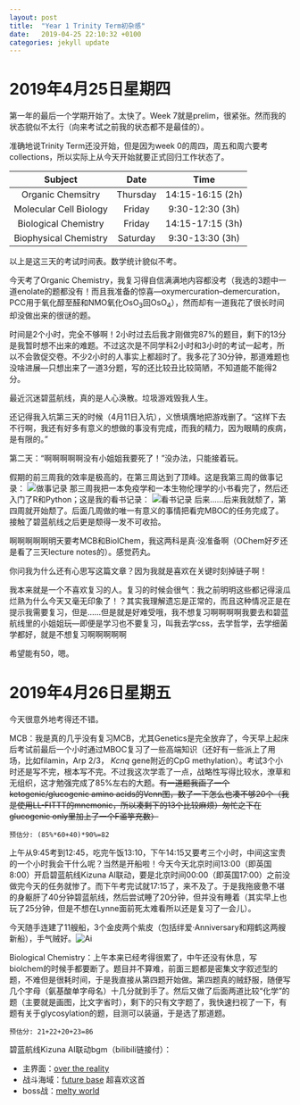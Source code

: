 ```yaml
---
layout: post
title:  "Year 1 Trinity Term初杂感"
date:   2019-04-25 22:10:32 +0100
categories: jekyll update
---
```

# 2019年4月25日星期四

第一年的最后一个学期开始了。太快了。Week 7就是prelim，很紧张。然而我的状态貌似不太行（向来考试之前我的状态都不是最佳的）。

准确地说Trinity Term还没开始，但是因为week 0的周四，周五和周六要考collections，所以实际上从今天开始就要正式回归工作状态了。

|Subject               |Date    |Time            |
|:--------------------:|:------:|:--------------:|
|Organic Chemsitry     |Thursday|14:15-16:15 (2h)|
|Molecular Cell Biology|Friday  |9:30-12:30 (3h) |
|Biological Chemistry  |Friday  |14:15-17:15 (3h)|
|Biophysical Chemistry |Saturday|9:30-13:30 (3h) |

以上是这三天的考试时间表。数学统计貌似不考。

今天考了Organic Chemistry，我复习得自信满满地内容都没考（我选的3题中一道enolate的题都没有！而且我准备的惊喜—oxymercuration–demercuration，PCC用于氧化醇至醛和NMO氧化OsO<sub>3</sub>回OsO<sub>4</sub>），然而却有一道我花了很长时间却没做出来的很谜的题。

时间是2个小时，完全不够啊！2小时过去后我才刚做完87%的题目，剩下的13分是我暂时想不出来的难题。不过这次是不同学科2小时和3小时的考试一起考，所以不会敦促交卷。不少2小时的人事实上都超时了。我多花了30分钟，那道难题也没啥进展—只想出来了一道3分题，写的还比较丑比较简陋，不知道能不能得2分。

最近沉迷碧蓝航线，真的是人心涣散。垃圾游戏毁我人生。

还记得我入坑第三天的时候（4月11日入坑），义愤填膺地把游戏删了。“这样下去不行啊，我还有好多有意义的想做的事没有完成，而我的精力，因为眼睛的疾病，是有限的。”

第二天：“啊啊啊啊啊没有小姐姐我要死了！”没办法，只能接着玩。

假期的前三周我的效率是极高的，在第三周达到了顶峰。这是我第三周的做事记录：
![做事记录](https://i.loli.net/2019/04/26/5cc2246c052c2.png)
那三周我把一本免疫学和一本生物伦理学的小书看完了，然后还入门了R和Python；这是我的看书记录：
![看书记录](https://i.loli.net/2019/04/26/5cc22351f1352.png)
后来……后来我就颓了，第四周就开始颓了。后面几周做的唯一有意义的事情把看完MBOC的任务完成了。接触了碧蓝航线之后更是颓得一发不可收拾。

啊啊啊啊啊明天要考MCB和BiolChem，我这两科是真·没准备啊（OChem好歹还是看了三天lecture notes的）。感觉药丸。

你问我为什么还有心思写这篇文章？因为我就是喜欢在关键时刻掉链子啊！

我本来就是一个不喜欢复习的人。复习的时候会很气：我之前明明这些都记得滚瓜烂熟为什么今天又毫无印象了！？其实我理解遗忘是正常的，而且这种情况正是在提示我需要复习，但是……但是就是好难受哦，我不想复习啊啊啊啊我要去和碧蓝航线里的小姐姐玩—即便是学习也不要复习，叫我去学css，去学哲学，去学细菌学都好，就是不想复习啊啊啊啊啊

希望能有50，嗯。

# 2019年4月26日星期五

今天很意外地考得还不错。

MCB：我是真的几乎没有复习MCB，尤其Genetics是完全放弃了，今天早上起床后考试前最后一个小时通过MBOC复习了一些高端知识（还好有一些派上了用场，比如filamin，Arp 2/3， _Kcnq_ gene附近的CpG methylation）。考试3个小时还是写不完，根本写不完。不过我这次学乖了一点，战略性写得比较水，潦草和无组织，这才勉强完成了85%左右的大题。~~有一道题我画了一个ketogenic/glucogenic amino acids的Venn图，数了一下怎么也凑不够20个（我是使用LL-FITTT的mnemonic，所以凑剩下的13个比较麻烦）匆忙之下在glucogenic only里加上了一个F滥竽充数）~~

```预估分: (85%*60+40)*90%=82```

上午从9:45考到12:45，吃完午饭13:10，下午14:15又要考三个小时，中间这宝贵的一个小时我会干什么呢？当然是开船啦！今天今天北京时间13:00（即英国8:00）开启碧蓝航线Kizuna AI联动，要是北京时间00:00（即英国17:00）之前没做完今天的任务就惨了。而下午考完试就17:15了，来不及了。于是我拖疲惫不堪的身躯肝了40分钟碧蓝航线，然后尝试睡了20分钟，但并没有睡着（其实早上也玩了25分钟，但是不想在Lynne面前死太难看所以还是复习了一会儿）。

今天随手连建了11艘船，3个金皮两个紫皮（包括绊爱·Anniversary和翔鹤这两艘新船），手气贼好。![Ai](https://i.loli.net/2019/04/27/5cc37bd61279a.jpg)

Biological Chemistry：上午本来已经考得很累了，中午还没有休息，写biolchem的时候手都要断了。题目并不算难，前面三题都是密集文字叙述型的题，不难但是很耗时间，于是我直接从第四题开始做。第四题真的贼舒服，随便写几个字母（氨基酸单字母名）十几分就到手了。然后又做了后面两道比较“化学”的题（主要就是画图，比文字省时），剩下的只有文字题了，我快速扫视了一下，有题有关于glycosylation的题，目测可以装逼，于是选了那道题。

```预估分: 21+22+20+23=86```

碧蓝航线Kizuna AI联动bgm（bilibili链接付）：
- 主界面：[over the reality](https://www.bilibili.com/video/av39449548?from=search&seid=16076808323730378108)
- 战斗海域：[future base](https://www.bilibili.com/video/av34649407?from=search&seid=6174172199605012971) 超喜欢这首
- boss战：[melty world](https://www.bilibili.com/video/av37091615?from=search&seid=6623594253930814305)
